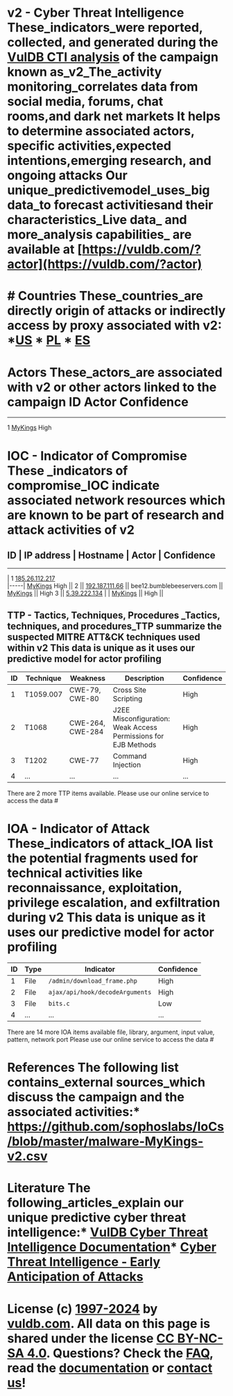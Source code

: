 # v2 - Cyber Threat Intelligence These_indicators_were  reported, collected,         and generated during         the [VulDB CTI analysis](https://vuldb.com/?kb.cti)   of the campaign known as_v2_The_activity    monitoring_correlates data from social media, forums, chat rooms,and dark net markets It helps to determine associated actors, specific activities,expected intentions,emerging research, and ongoing attacks Our unique_predictivemodel_uses_big data_to forecast activitiesand their characteristics_Live data_ and more_analysis capabilities_ are      available at [https://vuldb.com/?actor](https://vuldb.com/?actor)
# # Countries These_countries_are directly origin of attacks or   indirectly access by       proxy associated             with v2:                    *[US](https://vuldb.com/?country.us)                 *      [PL](https://vuldb.com/?country.pl)                 * [ES](https://vuldb.com/?country.es)
#
# Actors These_actors_are associated with v2 or other  actors linked to the campaign ID Actor Confidence  
---- 
1 [MyKings](https://vuldb.com/?actor.mykings)  High 
#
# IOC - Indicator of Compromise These _indicators of compromise_IOC indicate associated network     resources which are known to be part of research and attack activities of v2

ID   |  IP  address  |  Hostname
  |  Actor  |   Confidence
-------------------------
---------------------------
|
1    [185.26.112.217](https://vuldb.com/?ip.185.26.112.217)  
|-----|
[MyKings](https://vuldb.com/?actor.mykings) 
High 
||
2
||
[192.187.111.66](https://vuldb.com/?ip.192.187.111.66)
||
bee12.bumblebeeservers.com
||
[MyKings](https://vuldb.com/?actor.mykings)
||
High 
3 
||
[﻿5.39.222.134](https://vuldb.com/?ip.﻿5.39.222.134)
| |
[MyKings](https://vuldb.com/?actor.mykings) 
||
High
||
## TTP - Tactics, Techniques, Procedures _Tactics, techniques, and procedures_TTP summarize the suspected MITRE ATT&CK techniques used within  v2 This data is unique as it uses our predictive model for actor profiling
ID | Technique | Weakness | Description | Confidence
-- | --------- | -------- | ----------- | ----------
1 | T1059.007 | CWE-79, CWE-80 | Cross Site Scripting | High
2 | T1068 | CWE-264, CWE-284 | J2EE Misconfiguration: Weak Access Permissions for EJB Methods | High
3 | T1202 | CWE-77 | Command Injection | High
4 | ... | ... | ... | ...
There are 2 more             TTP items available. Please use our online service to access the data # 
# IOA - Indicator of Attack These_indicators of attack_IOA list the potential fragments used for technical activities like reconnaissance, exploitation, privilege escalation, and exfiltration during v2                   This data is unique as it uses our predictive model for actor profiling
ID | Type | Indicator | Confidence
-- | ---- | --------- | ----------
1 | File | `/admin/download_frame.php` | High
2 | File | `ajax/api/hook/decodeArguments` | High
3 | File | `bits.c` | Low
4 | ... | ... | ...
There are 14 more IOA items available file, library, argument, input value, pattern, network port              Please use our online service to access the data #
# References The following list contains_external sources_which discuss the campaign and the associated activities:* https://github.com/sophoslabs/IoCs/blob/master/malware-MyKings-v2.csv #
# Literature The following_articles_explain   our unique predictive cyber threat intelligence:* [VulDB Cyber Threat Intelligence Documentation](https://vuldb.com/?kb.cti)* [Cyber Threat Intelligence - Early Anticipation of Attacks](https://www.scip.ch/en/?labs.20201022) #
# License (c) [1997-2024](https://vuldb.com/?kb.changelog) by [vuldb.com](https://vuldb.com/?kb.about). All data on this page is shared under the license [CC BY-NC-SA 4.0](https://creativecommons.org/licenses/by-nc-sa/4.0/). Questions? Check the [FAQ](https://vuldb.com/?kb.faq), read                         the [documentation](https://vuldb.com/?kb)       or [contact us](https://vuldb.com/?contact)!
